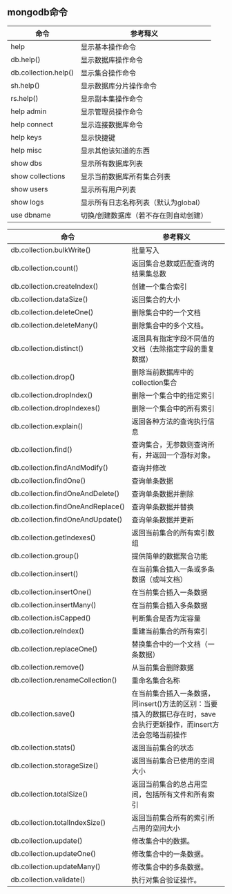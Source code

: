 ## mongodb命令
命令 | 参考释义
-|-|
help | 显示基本操作命令
db.help() | 显示数据库操作命令
db.collection.help() | 显示集合操作命令
sh.help() | 显示数据库分片操作命令
rs.help() | 显示副本集操作命令
help admin | 显示管理员操作命令
help connect | 显示连接数据库命令
help keys | 显示快捷键
help misc | 显示其他该知道的东西
show dbs | 显示所有数据库列表
show collections | 显示当前数据库所有集合列表
show users | 显示所有用户列表
show logs | 显示所有日志名称列表（默认为global）
use dbname | 切换/创建数据库（若不存在则自动创建）

命令 | 参考释义
-|-|
db.collection.bulkWrite() | 批量写入
db.collection.count() | 返回集合总数或匹配查询的结果集总数
db.collection.createIndex() | 创建一个集合索引
db.collection.dataSize() | 返回集合的大小
db.collection.deleteOne() | 删除集合中的一个文档
db.collection.deleteMany() | 删除集合中的多个文档。
db.collection.distinct() | 返回具有指定字段不同值的文档（去除指定字段的重复数据）
db.collection.drop() | 删除当前数据库中的collection集合
db.collection.dropIndex() | 删除一个集合中的指定索引
db.collection.dropIndexes() | 删除一个集合中的所有索引
db.collection.explain() | 返回各种方法的查询执行信息
db.collection.find() | 查询集合，无参数则查询所有，并返回一个游标对象。
db.collection.findAndModify() | 查询并修改
db.collection.findOne() | 查询单条数据
db.collection.findOneAndDelete() | 查询单条数据并删除
db.collection.findOneAndReplace() | 查询单条数据并替换
db.collection.findOneAndUpdate() | 查询单条数据并更新
db.collection.getIndexes() | 返回当前集合的所有索引数组
db.collection.group() | 提供简单的数据聚合功能
db.collection.insert() | 在当前集合插入一条或多条数据（或叫文档）
db.collection.insertOne() | 在当前集合插入一条数据
db.collection.insertMany() | 在当前集合插入多条数据
db.collection.isCapped() | 判断集合是否为定容量
db.collection.reIndex() | 重建当前集合的所有索引
db.collection.replaceOne() | 替换集合中的一个文档（一条数据）
db.collection.remove() | 从当前集合删除数据
db.collection.renameCollection() | 重命名集合名称
db.collection.save() | 在当前集合插入一条数据，同insert()方法的区别：当要插入的数据已存在时，save会执行更新操作，而insert方法会忽略当前操作
db.collection.stats() | 返回当前集合的状态
db.collection.storageSize() | 返回当前集合已使用的空间大小
db.collection.totalSize() | 返回当前集合的总占用空间，包括所有文件和所有索引
db.collection.totalIndexSize() | 返回当前集合所有的索引所占用的空间大小
db.collection.update() | 修改集合中的数据。
db.collection.updateOne() | 修改集合中的一条数据。
db.collection.updateMany() | 修改集合中的多条数据。
db.collection.validate() | 执行对集合验证操作。